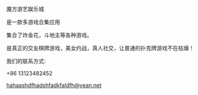 魔方游艺娱乐城

是一款多游戏合集应用

集合了炸金花，斗地主等各种游戏。

是真正的交友棋牌游戏，美女约战，真人社交，让普通的扑克牌游戏不在枯燥！


我们的联系方式:

+86 13123482452

hahaashdfhadshfadkfaldfh@yean.net
